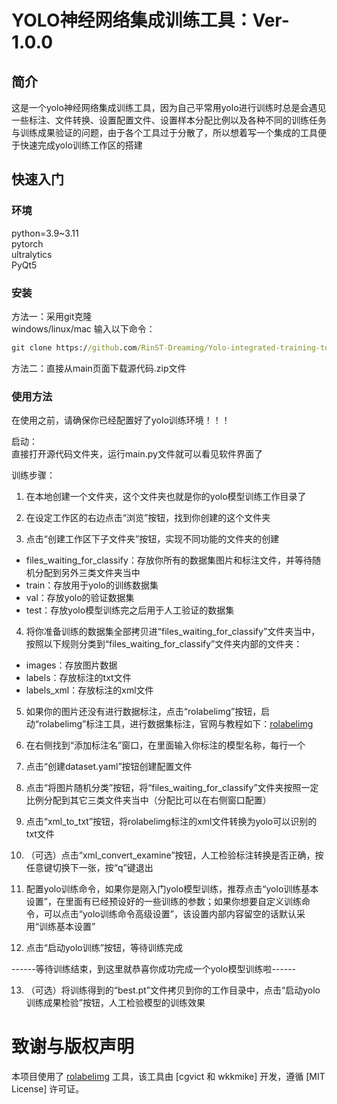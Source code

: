 # YOLO神经网络集成训练工具：Ver-1.0.0  
  
## 简介  
这是一个yolo神经网络集成训练工具，因为自己平常用yolo进行训练时总是会遇见一些标注、文件转换、设置配置文件、设置样本分配比例以及各种不同的训练任务与训练成果验证的问题，由于各个工具过于分散了，所以想着写一个集成的工具便于快速完成yolo训练工作区的搭建  
  
## 快速入门
### 环境
python=3.9~3.11  
pytorch  
ultralytics  
PyQt5
### 安装
方法一：采用git克隆  
windows/linux/mac 输入以下命令：
```cmd
git clone https://github.com/RinST-Dreaming/Yolo-integrated-training-tool.git
```  
  
方法二：直接从main页面下载源代码.zip文件

### 使用方法
在使用之前，请确保你已经配置好了yolo训练环境！！！

启动：  
直接打开源代码文件夹，运行main.py文件就可以看见软件界面了  
  
训练步骤：  
1. 在本地创建一个文件夹，这个文件夹也就是你的yolo模型训练工作目录了  

2. 在设定工作区的右边点击“浏览”按钮，找到你创建的这个文件夹  

3. 点击“创建工作区下子文件夹”按钮，实现不同功能的文件夹的创建  
- files_waiting_for_classify：存放你所有的数据集图片和标注文件，并等待随机分配到另外三类文件夹当中
- train：存放用于yolo的训练数据集
- val：存放yolo的验证数据集
- test：存放yolo模型训练完之后用于人工验证的数据集
  
4. 将你准备训练的数据集全部拷贝进“files_waiting_for_classify”文件夹当中，按照以下规则分类到“files_waiting_for_classify”文件夹内部的文件夹：
- images：存放图片数据
- labels：存放标注的txt文件
- labels_xml：存放标注的xml文件  
  
5. 如果你的图片还没有进行数据标注，点击“rolabelimg”按钮，启动“rolabelimg”标注工具，进行数据集标注，官网与教程如下：[rolabelimg](https://github.com/cgvict/roLabelImg)  

6. 在右侧找到“添加标注名”窗口，在里面输入你标注的模型名称，每行一个  

7. 点击“创建dataset.yaml”按钮创建配置文件  

8. 点击“将图片随机分类”按钮，将“files_waiting_for_classify”文件夹按照一定比例分配到其它三类文件夹当中（分配比可以在右侧窗口配置）  

9. 点击“xml_to_txt”按钮，将rolabelimg标注的xml文件转换为yolo可以识别的txt文件  

10. （可选）点击“xml_convert_examine”按钮，人工检验标注转换是否正确，按任意键切换下一张，按“q”键退出  

11. 配置yolo训练命令，如果你是刚入门yolo模型训练，推荐点击“yolo训练基本设置”，在里面有已经预设好的一些训练的参数；如果你想要自定义训练命令，可以点击“yolo训练命令高级设置”，该设置内部内容留空的话默认采用“训练基本设置”

12. 点击“启动yolo训练”按钮，等待训练完成

------等待训练结束，到这里就恭喜你成功完成一个yolo模型训练啦------

13. （可选）将训练得到的“best.pt”文件拷贝到你的工作目录中，点击“启动yolo训练成果检验”按钮，人工检验模型的训练效果


# 致谢与版权声明  
本项目使用了 [rolabelimg](https://github.com/cgvict/roLabelImg) 工具，该工具由 [cgvict 和 wkkmike] 开发，遵循 [MIT License] 许可证。  
